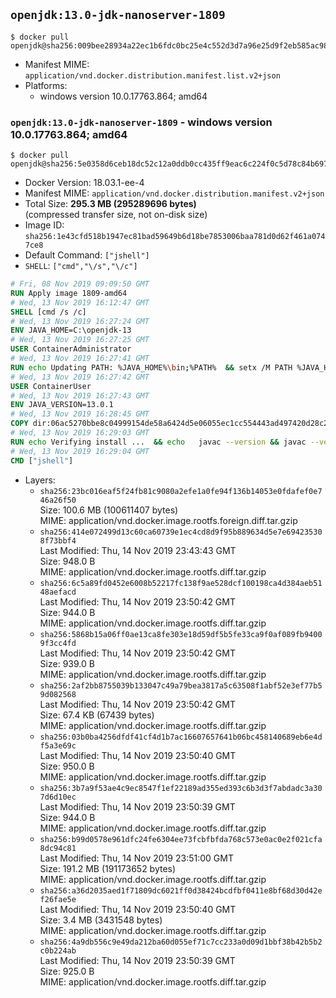 ## `openjdk:13.0-jdk-nanoserver-1809`

```console
$ docker pull openjdk@sha256:009bee28934a22ec1b6fdc0bc25e4c552d3d7a96e25d9f2eb585ac9824ccd2a0
```

-	Manifest MIME: `application/vnd.docker.distribution.manifest.list.v2+json`
-	Platforms:
	-	windows version 10.0.17763.864; amd64

### `openjdk:13.0-jdk-nanoserver-1809` - windows version 10.0.17763.864; amd64

```console
$ docker pull openjdk@sha256:5e0358d6ceb18dc52c12a0ddb0cc435ff9eac6c224f0c5d78c84b697da8f5319
```

-	Docker Version: 18.03.1-ee-4
-	Manifest MIME: `application/vnd.docker.distribution.manifest.v2+json`
-	Total Size: **295.3 MB (295289696 bytes)**  
	(compressed transfer size, not on-disk size)
-	Image ID: `sha256:1e43cfd518b1947ec81bad59649b6d18be7853006baa781d0d62f461a0747ce8`
-	Default Command: `["jshell"]`
-	`SHELL`: `["cmd","\/s","\/c"]`

```dockerfile
# Fri, 08 Nov 2019 09:09:50 GMT
RUN Apply image 1809-amd64
# Wed, 13 Nov 2019 16:12:47 GMT
SHELL [cmd /s /c]
# Wed, 13 Nov 2019 16:27:24 GMT
ENV JAVA_HOME=C:\openjdk-13
# Wed, 13 Nov 2019 16:27:25 GMT
USER ContainerAdministrator
# Wed, 13 Nov 2019 16:27:41 GMT
RUN echo Updating PATH: %JAVA_HOME%\bin;%PATH% 	&& setx /M PATH %JAVA_HOME%\bin;%PATH%
# Wed, 13 Nov 2019 16:27:42 GMT
USER ContainerUser
# Wed, 13 Nov 2019 16:27:43 GMT
ENV JAVA_VERSION=13.0.1
# Wed, 13 Nov 2019 16:28:45 GMT
COPY dir:06ac5270bbe8c04999154de58a6424d5e06055ec1cc554443ad497420d28c2e4 in C:\openjdk-13 
# Wed, 13 Nov 2019 16:29:03 GMT
RUN echo Verifying install ... 	&& echo   javac --version && javac --version 	&& echo   java --version && java --version
# Wed, 13 Nov 2019 16:29:04 GMT
CMD ["jshell"]
```

-	Layers:
	-	`sha256:23bc016eaf5f24fb81c9080a2efe1a0fe94f136b14053e0fdafef0e746a26f50`  
		Size: 100.6 MB (100611407 bytes)  
		MIME: application/vnd.docker.image.rootfs.foreign.diff.tar.gzip
	-	`sha256:414e072499d13c60ca60739e1ec4cd8d9f95b889634d5e7e694235308f73bbf4`  
		Last Modified: Thu, 14 Nov 2019 23:43:43 GMT  
		Size: 948.0 B  
		MIME: application/vnd.docker.image.rootfs.diff.tar.gzip
	-	`sha256:6c5a89fd0452e6008b52217fc138f9ae528dcf100198ca4d384aeb5148aefacd`  
		Last Modified: Thu, 14 Nov 2019 23:50:42 GMT  
		Size: 944.0 B  
		MIME: application/vnd.docker.image.rootfs.diff.tar.gzip
	-	`sha256:5868b15a06ff0ae13ca8fe303e18d59df5b5fe33ca9f0af089fb94009f3cc4fd`  
		Last Modified: Thu, 14 Nov 2019 23:50:42 GMT  
		Size: 939.0 B  
		MIME: application/vnd.docker.image.rootfs.diff.tar.gzip
	-	`sha256:2af2bb8755039b133047c49a79bea3817a5c63508f1abf52e3ef77b59d082568`  
		Last Modified: Thu, 14 Nov 2019 23:50:42 GMT  
		Size: 67.4 KB (67439 bytes)  
		MIME: application/vnd.docker.image.rootfs.diff.tar.gzip
	-	`sha256:03b0ba4256dfdf41cf4d1b7ac16607657641b06bc458140689eb6e4df5a3e69c`  
		Last Modified: Thu, 14 Nov 2019 23:50:40 GMT  
		Size: 950.0 B  
		MIME: application/vnd.docker.image.rootfs.diff.tar.gzip
	-	`sha256:3b7a9f53ae4c9ec8547f1ef22189ad355ed393c6b3d3f7abdadc3a307d6d10ec`  
		Last Modified: Thu, 14 Nov 2019 23:50:39 GMT  
		Size: 944.0 B  
		MIME: application/vnd.docker.image.rootfs.diff.tar.gzip
	-	`sha256:b99d0578e961dfc24fe6304ee73fcbfbfda768c573e0ac0e2f021cfa8dc94c81`  
		Last Modified: Thu, 14 Nov 2019 23:51:00 GMT  
		Size: 191.2 MB (191173652 bytes)  
		MIME: application/vnd.docker.image.rootfs.diff.tar.gzip
	-	`sha256:a36d2035aed1f71809dc6021ff0d38424bcdfbf0411e8bf68d30d42ef26fae5e`  
		Last Modified: Thu, 14 Nov 2019 23:50:40 GMT  
		Size: 3.4 MB (3431548 bytes)  
		MIME: application/vnd.docker.image.rootfs.diff.tar.gzip
	-	`sha256:4a9db556c9e49da212ba60d055ef71c7cc233a0d09d1bbf38b42b5b2c0b224ab`  
		Last Modified: Thu, 14 Nov 2019 23:50:39 GMT  
		Size: 925.0 B  
		MIME: application/vnd.docker.image.rootfs.diff.tar.gzip
